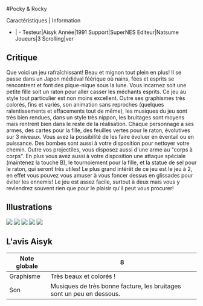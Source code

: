 #Pocky & Rocky

Caractéristiques | Information
- | -
Testeur|Aisyk
Année|1991
Support|SuperNES
Editeur|Natsume
Joueurs|3
Scrolling|ver

## Critique
Que voici un jeu rafraîchissant! Beau et mignon tout plein en plus! Il se passe dans un Japon médiéval féérique où nains, fées et esprits se rencontrent et font des pique-nique sous la lune. Vous incarnez soit une petite fille soit un raton pour aller casser les méchants esprits. Ce jeu au style tout particulier est non moins excellent. Outre ses graphismes très colorés, fins et variés, son animation sans reproches (quelques ralentissements et effacements tout de même), les musiques du jeu sont très bien rendues, dans un style très nippon, les bruitages sont moyens mais rentrent bien dans le reste de la réalisation. Chaque personnage a ses armes, des cartes pour la fille, des feuilles vertes pour le raton, évolutives sur 3 niveaux. Vous avez la possibilité de les faire évoluer en éventail ou en puissance. Des bombes sont aussi à votre disposition pour nettoyer votre chemin. Outre vos projectiles, vous disposez aussi d'une arme au "corps à corps". En plus vous avez aussi à votre disposition une attaque spéciale (maintenez la touche B), le tournoiement pour la fille, et la statue de sel pour le raton, qui seront très utiles! Le plus grand intérêt de ce jeu est le jeu à 2, en effet vous pouvez vous amuser à vous foncer dessus en glissades pour éviter les ennemis! Le jeu est assez facile, surtout à deux mais vous y reviendrez souvent rien que pour le plaisir qu'il peut vous procurer!

## Illustrations
![](http://www.shmup.com/images/thumbs/pockyrocky.jpg)
![](http://www.shmup.com/images/thumbs/pockyrocky-2.jpg)
![](http://www.shmup.com/images/thumbs/)
![](http://www.shmup.com/images/thumbs/)
![](http://www.shmup.com/images/thumbs/)

## L'avis Aisyk
Note globale|8
-|-
Graphisme|Très beaux et colorés !
Son|Musiques de très bonne facture, les bruitages sont un peu en dessous.
